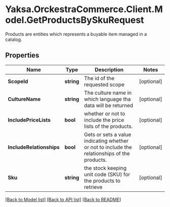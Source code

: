 # Yaksa.OrckestraCommerce.Client.Model.GetProductsBySkuRequest
Products are entities which represents a buyable item managed in a catalog.

## Properties

Name | Type | Description | Notes
------------ | ------------- | ------------- | -------------
**ScopeId** | **string** | The id of the requested scope | [optional] 
**CultureName** | **string** | The culture name in which language tha data will be returned | [optional] 
**IncludePriceLists** | **bool** | whether or not to include the price lists of the products. | [optional] 
**IncludeRelationships** | **bool** |  Gets or sets a value indicating whether or not to include the relationships of the products. | [optional] 
**Sku** | **string** | the stock keeping unit code (SKU) for the products to retrieve | [optional] 

[[Back to Model list]](../README.md#documentation-for-models) [[Back to API list]](../README.md#documentation-for-api-endpoints) [[Back to README]](../README.md)

